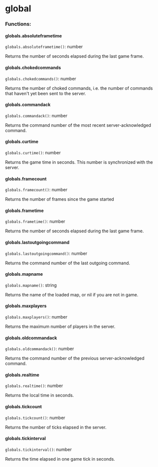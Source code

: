# global

### Functions:

#### globals.absoluteframetime

`globals.absoluteframetime()`: number

Returns the number of seconds elapsed during the last game frame.

#### globals.chokedcommands

`globals.chokedcommands()`: number

Returns the number of choked commands, i.e. the number of commands that haven't yet been sent to the server.

#### globals.commandack

`globals.commandack()`: number

Returns the command number of the most recent server-acknowledged command.

#### globals.curtime

`globals.curtime()`: number

Returns the game time in seconds. This number is synchronized with the server.

#### globals.framecount

`globals.framecount()`: number

Returns the number of frames since the game started

#### globals.frametime

`globals.frametime()`: number

Returns the number of seconds elapsed during the last game frame.

#### globals.lastoutgoingcommand

`globals.lastoutgoingcommand()`: number

Returns the command number of the last outgoing command.

#### globals.mapname

`globals.mapname()`: string

Returns the name of the loaded map, or nil if you are not in game.

#### globals.maxplayers

`globals.maxplayers()`: number

Returns the maximum number of players in the server.

#### globals.oldcommandack

`globals.oldcommandack()`: number

Returns the command number of the previous server-acknowledged command.

#### globals.realtime

`globals.realtime()`: number

Returns the local time in seconds.

#### globals.tickcount

`globals.tickcount()`: number

Returns the number of ticks elapsed in the server.

#### globals.tickinterval

`globals.tickinterval()`: number

Returns the time elapsed in one game tick in seconds.
